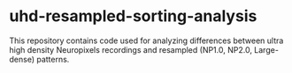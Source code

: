 # uhd-resampled-sorting-analysis
This repository contains code used for analyzing differences between ultra high density Neuropixels recordings and resampled (NP1.0, NP2.0, Large-dense) patterns.
